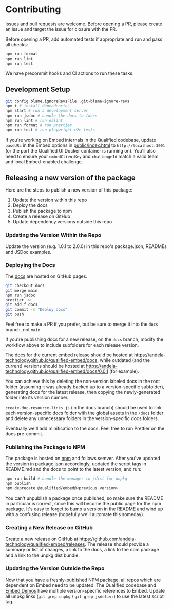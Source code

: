 # Contributing

Issues and pull requests are welcome. Before opening a PR, please create an issue and target the issue for closure with the PR.

Before opening a PR, add automated tests if appropriate and run and pass all checks:

```bash
npm run format
npm run lint
npm run test
```

We have precommit hooks and CI actions to run these tasks.

## Development Setup

```bash
git config blame.ignoreRevsFile .git-blame-ignore-revs
npm i # install dependencies
npm start # run a development server
npm run jsdoc # bundle the docs to /docs
npm run lint # run eslint
npm run format # run prettier
npm run test # run playwright e2e tests
```

If you're working on Embed internals in the Qualified codebase, update `baseURL` in the Embed options in [public/index.html](public/index.html) to `http://localhost:3001` (or the port the Qualified UI Docker container is running on). You'll also need to ensure your `embedClientKey` and `challengeId` match a valid team and local Embed-enabled challenge.

## Releasing a new version of the package

Here are the steps to publish a new version of this package:

1. Update the version within this repo
1. Deploy the docs
1. Publish the package to npm
1. Create a release on GitHub
1. Update dependency versions outside this repo

### Updating the Version Within the Repo

Update the version (e.g. 1.0.1 to 2.0.0) in this repo's package.json, READMEs and JSDoc examples.

### Deploying the Docs

The [docs](https://andela-technology.github.io/qualified-embed/) are hosted on GitHub pages.

```bash
git checkout docs
git merge main
npm run jsdoc
prettier -w .
git add f docs
git commit -m "Deploy docs"
git push
```

Feel free to make a PR if you prefer, but be sure to merge it into the `docs` branch, not `main`.

If you're publishing docs for a new release, on the `docs` branch, modify the workflow above to include subfolders for each release version.

The docs for the current embed release should be hosted at <https://andela-technology.github.io/qualified-embed/docs>, while outdated (and the current) versions should be hosted at <https://andela-technology.github.io/qualified-embed/docs/0.0.1> (for example).

You can achieve this by deleting the non-version labeled docs in the root folder (assuming it was already backed up to a version-specific subfolder), generating docs for the latest release, then copying the newly-generated folder into its version number.

`create-doc-resource-links.js` (in the docs branch) should be used to link each version-specific docs folder with the global assets in the `/docs` folder and delete any unnecessary folders in the version-specific docs folders.

Eventually we'll add minification to the docs. Feel free to run Prettier on the docs pre-commit.

### Publishing the Package to NPM

The package is hosted on [npm](https://www.npmjs.com/package/@qualified/embed) and follows semver. After you've updated the version in package.json accordingly, updated the script tags in README.md and the docs to point to the latest version, and run:

```bash
npm run build # bundle the manager to /dist for unpkg
npm publish
npm deprecate @qualified/embed@<previous version>
```

You can't unpublish a package once published, so make sure the README in particular is correct, since this will become the public page for the npm package. It's easy to forget to bump a version in the README and wind up with a confusing release (hopefully we'll automate this someday).

### Creating a New Release on GitHub

Create a new release on GitHub at https://github.com/andela-technology/qualified-embed/releases. The release should provide a summary or list of changes, a link to the docs, a link to the npm package and a link to the unpkg dist bundle.

### Updating the Version Outside the Repo

Now that you have a freshly-published NPM package, all repos which are dependent on Embed need to be updated. The Qualified codebase and [Embed Demos](https://github.com/qualified/embed-demos) have multiple version-specific references to Embed. Update all unpkg links (`git grep unpkg` / `git grep jsdelivr`) to use the latest script tag.

